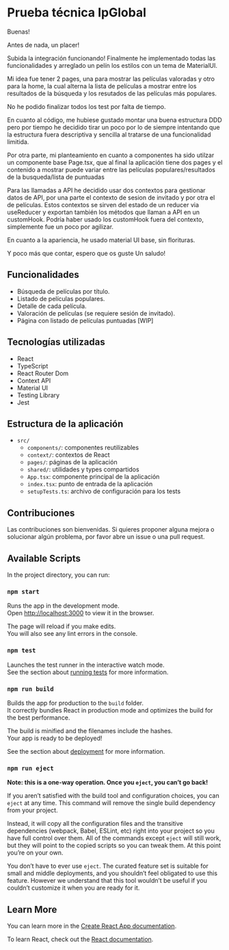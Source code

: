 # Prueba técnica IpGlobal

Buenas!

Antes de nada, un placer!

Subida la integración funcionando!
Finalmente he implementado todas las funcionalidades y arreglado un pelín los estilos con un tema de MaterialUI.

Mi idea fue tener 2 pages, una para mostrar las películas valoradas y otro para la home, la cual alterna la lista de películas a mostrar entre los resultados de la búsqueda y los resutados de las películas más populares.

No he podido finalizar todos los test por falta de tiempo.


En cuanto al código, me hubiese gustado montar una buena estructura DDD pero por tiempo he decidido tirar un poco por lo de siempre intentando que la estructura fuera descriptiva y sencilla al tratarse de una funcionalidad limitida.

Por otra parte, mi planteamiento en cuanto a componentes ha sido utilzar un componente base Page.tsx, que al final la aplicación tiene dos pages y el contenido a mostrar puede variar entre las películas populares/resultados de la busqueda/lista de puntuadas

Para las llamadas a API he decidido usar dos contextos para gestionar datos de API, por una parte el contexto de sesion de invitado y por otra el de películas. Estos contextos se sirven del estado de un reducer via useReducer y exportan también los métodos que llaman a API en un customHook. Podría haber usado los customHook fuera del contexto, simplemente fue un poco por agilizar.

En cuanto a la apariencia, he usado material UI base, sin florituras.

Y poco más que contar, espero que os guste
Un saludo!

## Funcionalidades

- Búsqueda de películas por título.
- Listado de películas populares.
- Detalle de cada película.
- Valoración de películas (se requiere sesión de invitado).
- Página con listado de películas puntuadas [WIP]

## Tecnologías utilizadas

- React
- TypeScript
- React Router Dom
- Context API
- Material UI
- Testing Library
- Jest

## Estructura de la aplicación

- `src/`
  - `components/`: componentes reutilizables
  - `context/`: contextos de React
  - `pages/`: páginas de la aplicación
  - `shared/`: utilidades y types compartidos
  - `App.tsx`: componente principal de la aplicación
  - `index.tsx`: punto de entrada de la aplicación
  - `setupTests.ts`: archivo de configuración para los tests

## Contribuciones

Las contribuciones son bienvenidas. Si quieres proponer alguna mejora o solucionar algún problema, por favor abre un issue o una pull request.

## Available Scripts

In the project directory, you can run:

### `npm start`

Runs the app in the development mode.\
Open [http://localhost:3000](http://localhost:3000) to view it in the browser.

The page will reload if you make edits.\
You will also see any lint errors in the console.

### `npm test`

Launches the test runner in the interactive watch mode.\
See the section about [running tests](https://facebook.github.io/create-react-app/docs/running-tests) for more information.

### `npm run build`

Builds the app for production to the `build` folder.\
It correctly bundles React in production mode and optimizes the build for the best performance.

The build is minified and the filenames include the hashes.\
Your app is ready to be deployed!

See the section about [deployment](https://facebook.github.io/create-react-app/docs/deployment) for more information.

### `npm run eject`

**Note: this is a one-way operation. Once you `eject`, you can’t go back!**

If you aren’t satisfied with the build tool and configuration choices, you can `eject` at any time. This command will remove the single build dependency from your project.

Instead, it will copy all the configuration files and the transitive dependencies (webpack, Babel, ESLint, etc) right into your project so you have full control over them. All of the commands except `eject` will still work, but they will point to the copied scripts so you can tweak them. At this point you’re on your own.

You don’t have to ever use `eject`. The curated feature set is suitable for small and middle deployments, and you shouldn’t feel obligated to use this feature. However we understand that this tool wouldn’t be useful if you couldn’t customize it when you are ready for it.

## Learn More

You can learn more in the [Create React App documentation](https://facebook.github.io/create-react-app/docs/getting-started).

To learn React, check out the [React documentation](https://reactjs.org/).
